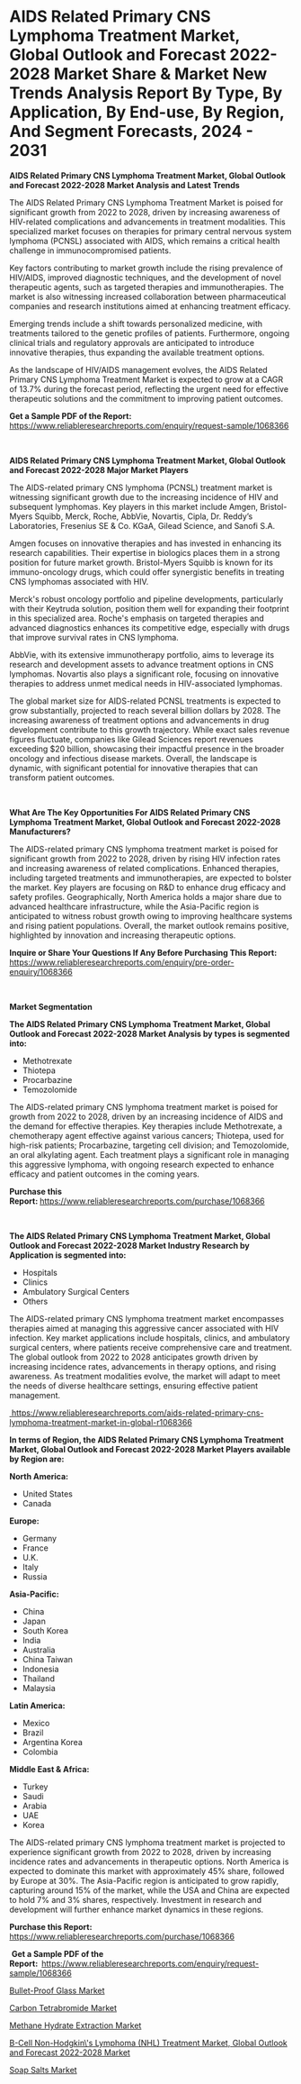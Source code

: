 <p><h1>AIDS Related Primary CNS Lymphoma Treatment Market, Global Outlook and Forecast 2022-2028 Market Share & Market New Trends Analysis Report By Type, By Application, By End-use, By Region, And Segment Forecasts, 2024 - 2031</h1></p><p><strong>AIDS Related Primary CNS Lymphoma Treatment Market, Global Outlook and Forecast 2022-2028 Market Analysis and Latest Trends</strong></p>
<p><p>The AIDS Related Primary CNS Lymphoma Treatment Market is poised for significant growth from 2022 to 2028, driven by increasing awareness of HIV-related complications and advancements in treatment modalities. This specialized market focuses on therapies for primary central nervous system lymphoma (PCNSL) associated with AIDS, which remains a critical health challenge in immunocompromised patients. </p><p>Key factors contributing to market growth include the rising prevalence of HIV/AIDS, improved diagnostic techniques, and the development of novel therapeutic agents, such as targeted therapies and immunotherapies. The market is also witnessing increased collaboration between pharmaceutical companies and research institutions aimed at enhancing treatment efficacy.</p><p>Emerging trends include a shift towards personalized medicine, with treatments tailored to the genetic profiles of patients. Furthermore, ongoing clinical trials and regulatory approvals are anticipated to introduce innovative therapies, thus expanding the available treatment options.</p><p>As the landscape of HIV/AIDS management evolves, the AIDS Related Primary CNS Lymphoma Treatment Market is expected to grow at a CAGR of 13.7% during the forecast period, reflecting the urgent need for effective therapeutic solutions and the commitment to improving patient outcomes.</p></p>
<p><strong>Get a Sample PDF of the Report:&nbsp;</strong> <a href="https://www.reliableresearchreports.com/enquiry/request-sample/1068366">https://www.reliableresearchreports.com/enquiry/request-sample/1068366</a></p>
<p>&nbsp;</p>
<p><strong>AIDS Related Primary CNS Lymphoma Treatment Market, Global Outlook and Forecast 2022-2028 Major Market Players</strong></p>
<p><p>The AIDS-related primary CNS lymphoma (PCNSL) treatment market is witnessing significant growth due to the increasing incidence of HIV and subsequent lymphomas. Key players in this market include Amgen, Bristol-Myers Squibb, Merck, Roche, AbbVie, Novartis, Cipla, Dr. Reddy’s Laboratories, Fresenius SE & Co. KGaA, Gilead Science, and Sanofi S.A.</p><p>Amgen focuses on innovative therapies and has invested in enhancing its research capabilities. Their expertise in biologics places them in a strong position for future market growth. Bristol-Myers Squibb is known for its immuno-oncology drugs, which could offer synergistic benefits in treating CNS lymphomas associated with HIV. </p><p>Merck's robust oncology portfolio and pipeline developments, particularly with their Keytruda solution, position them well for expanding their footprint in this specialized area. Roche's emphasis on targeted therapies and advanced diagnostics enhances its competitive edge, especially with drugs that improve survival rates in CNS lymphoma.</p><p>AbbVie, with its extensive immunotherapy portfolio, aims to leverage its research and development assets to advance treatment options in CNS lymphomas. Novartis also plays a significant role, focusing on innovative therapies to address unmet medical needs in HIV-associated lymphomas.</p><p>The global market size for AIDS-related PCNSL treatments is expected to grow substantially, projected to reach several billion dollars by 2028. The increasing awareness of treatment options and advancements in drug development contribute to this growth trajectory. While exact sales revenue figures fluctuate, companies like Gilead Sciences report revenues exceeding $20 billion, showcasing their impactful presence in the broader oncology and infectious disease markets. Overall, the landscape is dynamic, with significant potential for innovative therapies that can transform patient outcomes.</p></p>
<p>&nbsp;</p>
<p><strong>What Are The Key Opportunities For AIDS Related Primary CNS Lymphoma Treatment Market, Global Outlook and Forecast 2022-2028 Manufacturers?</strong></p>
<p><p>The AIDS-related primary CNS lymphoma treatment market is poised for significant growth from 2022 to 2028, driven by rising HIV infection rates and increasing awareness of related complications. Enhanced therapies, including targeted treatments and immunotherapies, are expected to bolster the market. Key players are focusing on R&D to enhance drug efficacy and safety profiles. Geographically, North America holds a major share due to advanced healthcare infrastructure, while the Asia-Pacific region is anticipated to witness robust growth owing to improving healthcare systems and rising patient populations. Overall, the market outlook remains positive, highlighted by innovation and increasing therapeutic options.</p></p>
<p><strong>Inquire or Share Your Questions If Any Before Purchasing This Report:</strong> <a href="https://www.reliableresearchreports.com/enquiry/pre-order-enquiry/1068366">https://www.reliableresearchreports.com/enquiry/pre-order-enquiry/1068366</a></p>
<p>&nbsp;</p>
<p><strong>Market Segmentation</strong></p>
<p><strong>The AIDS Related Primary CNS Lymphoma Treatment Market, Global Outlook and Forecast 2022-2028 Market Analysis by types is segmented into:</strong></p>
<p><ul><li>Methotrexate</li><li>Thiotepa</li><li>Procarbazine</li><li>Temozolomide</li></ul></p>
<p><p>The AIDS-related primary CNS lymphoma treatment market is poised for growth from 2022 to 2028, driven by an increasing incidence of AIDS and the demand for effective therapies. Key therapies include Methotrexate, a chemotherapy agent effective against various cancers; Thiotepa, used for high-risk patients; Procarbazine, targeting cell division; and Temozolomide, an oral alkylating agent. Each treatment plays a significant role in managing this aggressive lymphoma, with ongoing research expected to enhance efficacy and patient outcomes in the coming years.</p></p>
<p><strong>Purchase this Report:&nbsp;</strong><a href="https://www.reliableresearchreports.com/purchase/1068366">https://www.reliableresearchreports.com/purchase/1068366</a></p>
<p>&nbsp;</p>
<p><strong>The AIDS Related Primary CNS Lymphoma Treatment Market, Global Outlook and Forecast 2022-2028 Market Industry Research by Application is segmented into:</strong></p>
<p><ul><li>Hospitals</li><li>Clinics</li><li>Ambulatory Surgical Centers</li><li>Others</li></ul></p>
<p><p>The AIDS-related primary CNS lymphoma treatment market encompasses therapies aimed at managing this aggressive cancer associated with HIV infection. Key market applications include hospitals, clinics, and ambulatory surgical centers, where patients receive comprehensive care and treatment. The global outlook from 2022 to 2028 anticipates growth driven by increasing incidence rates, advancements in therapy options, and rising awareness. As treatment modalities evolve, the market will adapt to meet the needs of diverse healthcare settings, ensuring effective patient management.</p></p>
<p><a href="https://www.reliableresearchreports.com/aids-related-primary-cns-lymphoma-treatment-market-in-global-r1068366">&nbsp;https://www.reliableresearchreports.com/aids-related-primary-cns-lymphoma-treatment-market-in-global-r1068366</a></p>
<p><strong>In terms of Region, the AIDS Related Primary CNS Lymphoma Treatment Market, Global Outlook and Forecast 2022-2028 Market Players available by Region are:</strong></p>
<p>
    <p> <strong> North America: </strong>
        <ul>
            <li>United States</li>
            <li>Canada</li>
        </ul>
        </p> 
    <p> <strong> Europe: </strong>
        <ul>
            <li>Germany</li>
            <li>France</li>
            <li>U.K.</li>
            <li>Italy</li>
            <li>Russia</li>
        </ul>
        </p> 
    <p> <strong> Asia-Pacific: </strong>
        <ul>
            <li>China</li>
            <li>Japan</li>
            <li>South Korea</li>
            <li>India</li>
            <li>Australia</li>
            <li>China Taiwan</li>
            <li>Indonesia</li>
            <li>Thailand</li>
            <li>Malaysia</li>
        </ul>
        </p> 
    <p> <strong> Latin America: </strong>
        <ul>
            <li>Mexico</li>
            <li>Brazil</li>
            <li>Argentina Korea</li>
            <li>Colombia</li>
        </ul>
        </p> 
    <p> <strong> Middle East & Africa: </strong>
        <ul>
            <li>Turkey</li>
            <li>Saudi</li>
            <li>Arabia</li>
            <li>UAE</li>
            <li>Korea</li>
        </ul>
    </p>
    </p>
<p><p>The AIDS-related primary CNS lymphoma treatment market is projected to experience significant growth from 2022 to 2028, driven by increasing incidence rates and advancements in therapeutic options. North America is expected to dominate this market with approximately 45% share, followed by Europe at 30%. The Asia-Pacific region is anticipated to grow rapidly, capturing around 15% of the market, while the USA and China are expected to hold 7% and 3% shares, respectively. Investment in research and development will further enhance market dynamics in these regions.</p></p>
<p><strong>Purchase this Report: </strong><a href="https://www.reliableresearchreports.com/purchase/1068366">https://www.reliableresearchreports.com/purchase/1068366</a></p>
<p>&nbsp;<strong>Get a Sample PDF of the Report:&nbsp;&nbsp;</strong><a href="https://www.reliableresearchreports.com/enquiry/request-sample/1068366">https://www.reliableresearchreports.com/enquiry/request-sample/1068366</a></p>
<p><strong></strong></p>
<p><p><a href="https://issuu.com/reportprime-2/docs/bullet-proof-glass-market-size-2030_e79fb115c32232">Bullet-Proof Glass Market</a></p><p><a href="https://medium.com/@perrin7364/carbon-tetrabromide-market-a-global-and-regional-analysis-focus-on-region-country-level-b79727f1d51e">Carbon Tetrabromide Market</a></p><p><a href="https://www.linkedin.com/pulse/analyzing-methane-hydrate-extraction-market-dynamics-growth-drivers-6aysc?trackingId=70cwaFvcTBiR09dqx5%2BMUg%3D%3D">Methane Hydrate Extraction Market</a></p><p><a href="https://github.com/santosh758595/Market-Research-Report-List-6/blob/main/b-cell-non-hodgkins-lymphoma-nhl-treatment-market-global-outlook-and-forecast-2022-2028-market.md">B-Cell Non-Hodgkin\'s Lymphoma (NHL) Treatment Market, Global Outlook and Forecast 2022-2028 Market</a></p><p><a href="https://medium.com/@perrin7364/soap-salts-market-size-growth-and-industry-analysis-by-market-segmentation-and-regional-insights-1efa17ea2962">Soap Salts Market</a></p></p>